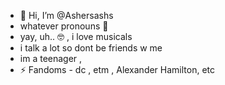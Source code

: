 - 👋 Hi, I’m @Ashersashs
- whatever pronouns 🥀
- yay, uh.. 🤓 , i love musicals 
- i talk a lot so dont be friends w me
- im a teenager , 
- ⚡ Fandoms - dc , etm , Alexander Hamilton, etc 

<!---
Ashersashs/Ashersashs is a ✨ special ✨ repository because its `README.md` (this file) appears on your GitHub profile.
You can click the Preview link to take a look at your changes.
--->
